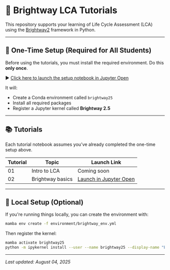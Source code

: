 # 🌱 Brightway LCA Tutorials

This repository supports your learning of Life Cycle Assessment (LCA) using the [Brightway2](https://docs.brightway.dev/en/latest/) framework in Python.

---

## 🔧 One-Time Setup (Required for All Students)

Before using the tutorials, you must install the required environment. Do this **only once**.

▶️ [Click here to launch the setup notebook in Jupyter Open](https://open.jupyter.ubc.ca/hub/user-redirect/git-pull?repo=YOUR_GITHUB_USERNAME/your-course-repo&branch=main&subPath=setup/brightway_setup.ipynb)

It will:
- Create a Conda environment called `brightway25`
- Install all required packages
- Register a Jupyter kernel called **Brightway 2.5**

---

## 📚 Tutorials

Each tutorial notebook assumes you’ve already completed the one-time setup above.

| Tutorial | Topic | Launch Link |
|----------|-------|-------------|
| 01 | Intro to LCA | Coming soon |
| 02 | Brightway basics | [Launch in Jupyter Open](https://open.jupyter.ubc.ca/hub/user-redirect/git-pull?repo=YOUR_GITHUB_USERNAME/your-course-repo&branch=main&subPath=tutorials/02-brightway/brightway_tutorial.ipynb) |

---

## 🧪 Local Setup (Optional)

If you're running things locally, you can create the environment with:

```bash
mamba env create -f environment/brightway_env.yml
```

Then register the kernel:

```bash
mamba activate brightway25
python -m ipykernel install --user --name brightway25 --display-name "Brightway 2.5"
```

---
*Last updated: August 04, 2025*
